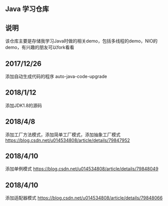 ##  Java 学习仓库
##  说明
该仓库主要是存储我学习Java时做的相关demo，包括多线程的demo，NIO的demo，有兴趣的朋友可以fork看看
## 2017/12/26
添加自动生成代码的程序 auto-java-code-upgrade
## 2018/1/12
添加JDK1.8的源码
## 2018/4/8
添加工厂方法模式，添加简单工厂模式，添加抽象工厂模式
https://blog.csdn.net/u014534808/article/details/79847952
## 2018/4/10
添加单例模式
https://blog.csdn.net/u014534808/article/details/79848049
## 2018/4/10
添加适配器模式
https://blog.csdn.net/u014534808/article/details/79848066
